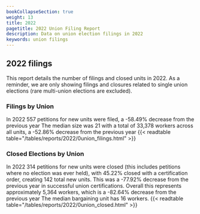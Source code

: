 ```yaml
---
bookCollapseSection: true
weight: 13
title: 2022
pagetitle: 2022 Union Filing Report
description: Data on union election filings in 2022
keywords: union filings
---
```


## 2022 filings

This report details the number of filings and closed units in 2022. As a reminder, we are only showing filings and closures related to single union elections (rare multi-union elections are excluded).

### Filings by Union
In 2022 557 petitions for new units were filed, a -58.49% decrease from the previous year The median size was 21 with a total of 33,378 workers across all units, a -52.86% decrease from the previous year
{{< readtable table="/tables/reports/2022/0union_filings.html" >}}

### Closed Elections by Union
In 2022 314 petitions for new units were closed (this includes petitions where no election was ever held), with 45.22% closed with a certification order, creating 142 total new units. This was a -77.92% decrease from the previous year in successful union certifications. Overall this represents approximately 5,364 workers, which is a -82.64% decrease from the previous year The median bargaining unit has 16 workers.
{{< readtable table="/tables/reports/2022/0union_closed.html" >}}
